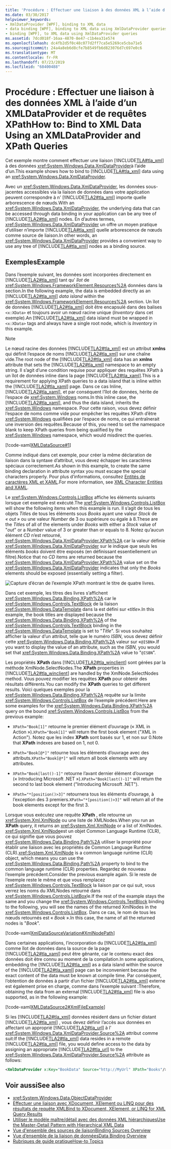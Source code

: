 ```yaml
---
title: 'Procédure : Effectuer une liaison à des données XML à l’aide d’un XMLDataProvider et de requêtes XPath'
ms.date: 03/30/2017
helpviewer_keywords:
- XmlDataProvider [WPF], binding to XML data
- data binding [WPF], binding to XML data using XmlDataProvider queries
- binding [WPF], to XML data using XmlDataProvider queries
ms.assetid: 7dcd018f-16aa-4870-8e47-c1b4ea31e574
ms.openlocfilehash: dc4fb2d5f0c48c077d2ff7ca5e5269ce5cba71e5
ms.sourcegitcommit: 24a4a8eb6d8cfe7b8549fb6d823076d7c697e0c6
ms.translationtype: MT
ms.contentlocale: fr-FR
ms.lasthandoff: 07/23/2019
ms.locfileid: "68400488"
---
```

# <a name="how-to-bind-to-xml-data-using-an-xmldataprovider-and-xpath-queries"></a><span data-ttu-id="1300f-102">Procédure : Effectuer une liaison à des données XML à l’aide d’un XMLDataProvider et de requêtes XPath</span><span class="sxs-lookup"><span data-stu-id="1300f-102">How to: Bind to XML Data Using an XMLDataProvider and XPath Queries</span></span>
<span data-ttu-id="1300f-103">Cet exemple montre comment effectuer une liaison [!INCLUDE[TLA#tla_xml](../../../../includes/tlasharptla-xml-md.md)] à des données <xref:System.Windows.Data.XmlDataProvider>à l’aide d’un.</span><span class="sxs-lookup"><span data-stu-id="1300f-103">This example shows how to bind to [!INCLUDE[TLA#tla_xml](../../../../includes/tlasharptla-xml-md.md)] data using an <xref:System.Windows.Data.XmlDataProvider>.</span></span>  
  
 <span data-ttu-id="1300f-104">Avec un <xref:System.Windows.Data.XmlDataProvider>, les données sous-jacentes accessibles via la liaison de données dans votre application peuvent correspondre à n' [!INCLUDE[TLA2#tla_xml](../../../../includes/tla2sharptla-xml-md.md)] importe quelle arborescence de nœuds.</span><span class="sxs-lookup"><span data-stu-id="1300f-104">With an <xref:System.Windows.Data.XmlDataProvider>, the underlying data that can be accessed through data binding in your application can be any tree of [!INCLUDE[TLA2#tla_xml](../../../../includes/tla2sharptla-xml-md.md)] nodes.</span></span> <span data-ttu-id="1300f-105">En d’autres termes, <xref:System.Windows.Data.XmlDataProvider> un offre un moyen pratique d’utiliser n’importe [!INCLUDE[TLA#tla_xml](../../../../includes/tlasharptla-xml-md.md)] quelle arborescence de nœuds comme source de liaison.</span><span class="sxs-lookup"><span data-stu-id="1300f-105">In other words, an <xref:System.Windows.Data.XmlDataProvider> provides a convenient way to use any tree of [!INCLUDE[TLA#tla_xml](../../../../includes/tlasharptla-xml-md.md)] nodes as a binding source.</span></span>  
  
## <a name="example"></a><span data-ttu-id="1300f-106">Exemples</span><span class="sxs-lookup"><span data-stu-id="1300f-106">Example</span></span>  
 <span data-ttu-id="1300f-107">Dans l’exemple suivant, les données sont incorporées directement en [!INCLUDE[TLA2#tla_xml](../../../../includes/tla2sharptla-xml-md.md)] tant qu' *îlot* de <xref:System.Windows.FrameworkElement.Resources%2A> données dans la section.</span><span class="sxs-lookup"><span data-stu-id="1300f-107">In the following example, the data is embedded directly as an [!INCLUDE[TLA2#tla_xml](../../../../includes/tla2sharptla-xml-md.md)] *data island* within the <xref:System.Windows.FrameworkElement.Resources%2A> section.</span></span> <span data-ttu-id="1300f-108">Un îlot de données [!INCLUDE[TLA2#tla_xml](../../../../includes/tla2sharptla-xml-md.md)] doit être encapsulé dans des balises `<x:XData>` et toujours avoir un nœud racine unique (*Inventory* dans cet exemple).</span><span class="sxs-lookup"><span data-stu-id="1300f-108">An [!INCLUDE[TLA2#tla_xml](../../../../includes/tla2sharptla-xml-md.md)] data island must be wrapped in `<x:XData>` tags and always have a single root node, which is *Inventory* in this example.</span></span>  
  
> [!NOTE]
>  <span data-ttu-id="1300f-109">Le nœud racine des données [!INCLUDE[TLA2#tla_xml](../../../../includes/tla2sharptla-xml-md.md)] est un attribut **xmlns** qui définit l’espace de noms [!INCLUDE[TLA2#tla_xml](../../../../includes/tla2sharptla-xml-md.md)] sur une chaîne vide.</span><span class="sxs-lookup"><span data-stu-id="1300f-109">The root node of the [!INCLUDE[TLA2#tla_xml](../../../../includes/tla2sharptla-xml-md.md)] data has an **xmlns** attribute that sets the [!INCLUDE[TLA2#tla_xml](../../../../includes/tla2sharptla-xml-md.md)] namespace to an empty string.</span></span> <span data-ttu-id="1300f-110">Il s’agit d’une condition requise pour appliquer des requêtes XPath à un îlot de données inline dans la page [!INCLUDE[TLA2#tla_xaml](../../../../includes/tla2sharptla-xaml-md.md)].</span><span class="sxs-lookup"><span data-stu-id="1300f-110">This is a requirement for applying XPath queries to a data island that is inline within the [!INCLUDE[TLA2#tla_xaml](../../../../includes/tla2sharptla-xaml-md.md)] page.</span></span> <span data-ttu-id="1300f-111">Dans ce cas Inline, [!INCLUDE[TLA2#tla_xaml](../../../../includes/tla2sharptla-xaml-md.md)], et par conséquent l’îlot de données, hérite de l’espace de <xref:System.Windows> noms.</span><span class="sxs-lookup"><span data-stu-id="1300f-111">In this inline case, the [!INCLUDE[TLA2#tla_xaml](../../../../includes/tla2sharptla-xaml-md.md)], and thus the data island, inherits the <xref:System.Windows> namespace.</span></span> <span data-ttu-id="1300f-112">Pour cette raison, vous devez définir l’espace de noms comme vide pour empêcher les requêtes XPath d’être <xref:System.Windows> qualifiées par l’espace de noms, ce qui entraînerait une inversion des requêtes.</span><span class="sxs-lookup"><span data-stu-id="1300f-112">Because of this, you need to set the namespace blank to keep XPath queries from being qualified by the <xref:System.Windows> namespace, which would misdirect the queries.</span></span>  
  
 [!code-xaml[XMLDataSource#1](~/samples/snippets/csharp/VS_Snippets_Wpf/XmlDataSource/CS/Window1.xaml#1)]  
  
 <span data-ttu-id="1300f-113">Comme indiqué dans cet exemple, pour créer la même déclaration de liaison dans la syntaxe d’attribut, vous devez échapper les caractères spéciaux correctement.</span><span class="sxs-lookup"><span data-stu-id="1300f-113">As shown in this example, to create the same binding declaration in attribute syntax you must escape the special characters properly.</span></span> <span data-ttu-id="1300f-114">Pour plus d’informations, consultez [Entités de caractères XML et XAML](../../xaml-services/xml-character-entities-and-xaml.md).</span><span class="sxs-lookup"><span data-stu-id="1300f-114">For more information, see [XML Character Entities and XAML](../../xaml-services/xml-character-entities-and-xaml.md).</span></span>  
  
 <span data-ttu-id="1300f-115">Le <xref:System.Windows.Controls.ListBox> affiche les éléments suivants lorsque cet exemple est exécuté.</span><span class="sxs-lookup"><span data-stu-id="1300f-115">The <xref:System.Windows.Controls.ListBox> will show the following items when this example is run.</span></span> <span data-ttu-id="1300f-116">Il s’agit de tous les objets *Title*s de tous les éléments sous *Books* ayant une valeur *Stock* de *« out »* ou une valeur *Number* de 3 ou supérieure ou égale à 8.</span><span class="sxs-lookup"><span data-stu-id="1300f-116">These are the *Title*s of all of the elements under *Books* with either a *Stock* value of "*out*" or a *Number* value of 3 or greater than or equals to 8.</span></span> <span data-ttu-id="1300f-117">Notez qu’aucun élément *CD* n’est retourné, <xref:System.Windows.Data.XmlDataProvider.XPath%2A> car la valeur définie <xref:System.Windows.Data.XmlDataProvider> sur le indique que seuls les éléments *books* doivent être exposés (en définissant essentiellement un filtre).</span><span class="sxs-lookup"><span data-stu-id="1300f-117">Notice that no *CD* items are returned because the <xref:System.Windows.Data.XmlDataProvider.XPath%2A> value set on the <xref:System.Windows.Data.XmlDataProvider> indicates that only the *Books* elements should be exposed (essentially setting a filter).</span></span>  
  
 ![Capture d’écran de l’exemple XPath montrant le titre de quatre livres.](./media/how-to-bind-to-xml-data-using-an-xmldataprovider-and-xpath-queries/xpath-example-listbox-details.png)  
  
 <span data-ttu-id="1300f-119">Dans cet exemple, les titres des livres s’affichent <xref:System.Windows.Data.Binding.XPath%2A> car le <xref:System.Windows.Controls.TextBlock> de la liaison <xref:System.Windows.DataTemplate> dans la est défini sur «*title*».</span><span class="sxs-lookup"><span data-stu-id="1300f-119">In this example, the book titles are displayed because the <xref:System.Windows.Data.Binding.XPath%2A> of the <xref:System.Windows.Controls.TextBlock> binding in the <xref:System.Windows.DataTemplate> is set to "*Title*".</span></span> <span data-ttu-id="1300f-120">Si vous souhaitez afficher la valeur d’un attribut, telle que le numéro *ISBN*, vous devez définir cette <xref:System.Windows.Data.Binding.XPath%2A> valeur sur «`@ISBN`».</span><span class="sxs-lookup"><span data-stu-id="1300f-120">If you want to display the value of an attribute, such as the *ISBN*, you would set that <xref:System.Windows.Data.Binding.XPath%2A> value to "`@ISBN`".</span></span>  
  
 <span data-ttu-id="1300f-121">Les propriétés **XPath** dans [!INCLUDE[TLA2#tla_winclient](../../../../includes/tla2sharptla-winclient-md.md)] sont gérées par la méthode XmlNode.SelectNodes.</span><span class="sxs-lookup"><span data-stu-id="1300f-121">The **XPath** properties in [!INCLUDE[TLA2#tla_winclient](../../../../includes/tla2sharptla-winclient-md.md)] are handled by the XmlNode.SelectNodes method.</span></span> <span data-ttu-id="1300f-122">Vous pouvez modifier les requêtes **XPath** pour obtenir des résultats différents.</span><span class="sxs-lookup"><span data-stu-id="1300f-122">You can modify the **XPath** queries to get different results.</span></span> <span data-ttu-id="1300f-123">Voici quelques exemples pour la <xref:System.Windows.Data.Binding.XPath%2A> requête sur la limite <xref:System.Windows.Controls.ListBox> de l’exemple précédent:</span><span class="sxs-lookup"><span data-stu-id="1300f-123">Here are some examples for the <xref:System.Windows.Data.Binding.XPath%2A> query on the bound <xref:System.Windows.Controls.ListBox> from the previous example:</span></span>  
  
- <span data-ttu-id="1300f-124">`XPath="Book[1]"` retourne le premier élément d’ouvrage (« XML in Action »).</span><span class="sxs-lookup"><span data-stu-id="1300f-124">`XPath="Book[1]"` will return the first book element ("XML in Action").</span></span> <span data-ttu-id="1300f-125">Notez que les index **XPath** sont basés sur 1, et non sur 0.</span><span class="sxs-lookup"><span data-stu-id="1300f-125">Note that **XPath** indexes are based on 1, not 0.</span></span>  
  
- <span data-ttu-id="1300f-126">`XPath="Book[@*]"` retourne tous les éléments d’ouvrage avec des attributs.</span><span class="sxs-lookup"><span data-stu-id="1300f-126">`XPath="Book[@*]"` will return all book elements with any attributes.</span></span>  
  
- <span data-ttu-id="1300f-127">`XPath="Book[last()-1]"` retourne l’avant dernier élément d’ouvrage (« Introducing Microsoft .NET »).</span><span class="sxs-lookup"><span data-stu-id="1300f-127">`XPath="Book[last()-1]"` will return the second to last book element ("Introducing Microsoft .NET").</span></span>  
  
- <span data-ttu-id="1300f-128">`XPath="*[position()>3]"` retournera tous les éléments d’ouvrage, à l’exception des 3 premiers.</span><span class="sxs-lookup"><span data-stu-id="1300f-128">`XPath="*[position()>3]"` will return all of the book elements except for the first 3.</span></span>  
  
 <span data-ttu-id="1300f-129">Lorsque vous exécutez une requête **XPath** , elle retourne un <xref:System.Xml.XmlNode> ou une liste de XMLNodes.</span><span class="sxs-lookup"><span data-stu-id="1300f-129">When you run an **XPath** query, it returns an <xref:System.Xml.XmlNode> or a list of XmlNodes.</span></span> <span data-ttu-id="1300f-130"><xref:System.Xml.XmlNode>est un objet Common Language Runtime (CLR), ce qui signifie que vous pouvez <xref:System.Windows.Data.Binding.Path%2A> utiliser la propriété pour établir une liaison avec les propriétés de Common Language Runtime (CLR).</span><span class="sxs-lookup"><span data-stu-id="1300f-130"><xref:System.Xml.XmlNode> is a common language runtime (CLR) object, which means you can use the <xref:System.Windows.Data.Binding.Path%2A> property to bind to the common language runtime (CLR) properties.</span></span> <span data-ttu-id="1300f-131">Regardez de nouveau l’exemple précédent.</span><span class="sxs-lookup"><span data-stu-id="1300f-131">Consider the previous example again.</span></span> <span data-ttu-id="1300f-132">Si le reste de l’exemple reste le même et que vous remplacez <xref:System.Windows.Controls.TextBlock> la liaison par ce qui suit, vous verrez les noms du XMLNodes retourné dans <xref:System.Windows.Controls.ListBox>le.</span><span class="sxs-lookup"><span data-stu-id="1300f-132">If the rest of the example stays the same and you change the <xref:System.Windows.Controls.TextBlock> binding to the following, you will see the names of the returned XmlNodes in the <xref:System.Windows.Controls.ListBox>.</span></span> <span data-ttu-id="1300f-133">Dans ce cas, le nom de tous les nœuds retournés est « *Book* ».</span><span class="sxs-lookup"><span data-stu-id="1300f-133">In this case, the name of all the returned nodes is "*Book*".</span></span>  
  
 [!code-xaml[XmlDataSourceVariation#XmlNodePath](~/samples/snippets/csharp/VS_Snippets_Wpf/XmlDataSourceVariation/CS/Page1.xaml#xmlnodepath)]  
  
 <span data-ttu-id="1300f-134">Dans certaines applications, l’incorporation du [!INCLUDE[TLA2#tla_xml](../../../../includes/tla2sharptla-xml-md.md)] comme îlot de données dans la source de la page [!INCLUDE[TLA2#tla_xaml](../../../../includes/tla2sharptla-xaml-md.md)] peut être gênante, car le contenu exact des données doit être connu au moment de la compilation.</span><span class="sxs-lookup"><span data-stu-id="1300f-134">In some applications, embedding the [!INCLUDE[TLA2#tla_xml](../../../../includes/tla2sharptla-xml-md.md)] as a data island within the source of the [!INCLUDE[TLA2#tla_xaml](../../../../includes/tla2sharptla-xaml-md.md)] page can be inconvenient because the exact content of the data must be known at compile time.</span></span> <span data-ttu-id="1300f-135">Par conséquent, l’obtention de données à partir d’un fichier [!INCLUDE[TLA2#tla_xml](../../../../includes/tla2sharptla-xml-md.md)] externe est également prise en charge, comme dans l’exemple suivant :</span><span class="sxs-lookup"><span data-stu-id="1300f-135">Therefore, obtaining the data from an external [!INCLUDE[TLA2#tla_xml](../../../../includes/tla2sharptla-xml-md.md)] file is also supported, as in the following example:</span></span>  
  
 [!code-xaml[XMLDataSource2#XmlFileExample](~/samples/snippets/csharp/VS_Snippets_Wpf/XmlDataSource2/CS/Window1.xaml#xmlfileexample)]  
  
 <span data-ttu-id="1300f-136">Si les [!INCLUDE[TLA2#tla_xml](../../../../includes/tla2sharptla-xml-md.md)] données résident dans un fichier distant [!INCLUDE[TLA2#tla_xml](../../../../includes/tla2sharptla-xml-md.md)] , vous devez définir l’accès aux données en affectant un approprié [!INCLUDE[TLA2#tla_url](../../../../includes/tla2sharptla-url-md.md)] à l' <xref:System.Windows.Data.XmlDataProvider.Source%2A> attribut comme suit:</span><span class="sxs-lookup"><span data-stu-id="1300f-136">If the [!INCLUDE[TLA2#tla_xml](../../../../includes/tla2sharptla-xml-md.md)] data resides in a remote [!INCLUDE[TLA2#tla_xml](../../../../includes/tla2sharptla-xml-md.md)] file, you would define access to the data by assigning an appropriate [!INCLUDE[TLA2#tla_url](../../../../includes/tla2sharptla-url-md.md)] to the <xref:System.Windows.Data.XmlDataProvider.Source%2A> attribute as follows:</span></span>  
  
```xml  
<XmlDataProvider x:Key="BookData" Source="http://MyUrl" XPath="Books"/>  
```  
  
## <a name="see-also"></a><span data-ttu-id="1300f-137">Voir aussi</span><span class="sxs-lookup"><span data-stu-id="1300f-137">See also</span></span>

- <xref:System.Windows.Data.ObjectDataProvider>
- [<span data-ttu-id="1300f-138">Effectuer une liaison avec XDocument, XElement ou LINQ pour des résultats de requête XML</span><span class="sxs-lookup"><span data-stu-id="1300f-138">Bind to XDocument, XElement, or LINQ for XML Query Results</span></span>](how-to-bind-to-xdocument-xelement-or-linq-for-xml-query-results.md)
- [<span data-ttu-id="1300f-139">Utiliser le modèle maître/détail avec des données XML hiérarchiques</span><span class="sxs-lookup"><span data-stu-id="1300f-139">Use the Master-Detail Pattern with Hierarchical XML Data</span></span>](how-to-use-the-master-detail-pattern-with-hierarchical-xml-data.md)
- [<span data-ttu-id="1300f-140">Vue d'ensemble des sources de liaison</span><span class="sxs-lookup"><span data-stu-id="1300f-140">Binding Sources Overview</span></span>](binding-sources-overview.md)
- [<span data-ttu-id="1300f-141">Vue d’ensemble de la liaison de données</span><span class="sxs-lookup"><span data-stu-id="1300f-141">Data Binding Overview</span></span>](data-binding-overview.md)
- [<span data-ttu-id="1300f-142">Rubriques de guide pratique</span><span class="sxs-lookup"><span data-stu-id="1300f-142">How-to Topics</span></span>](data-binding-how-to-topics.md)
